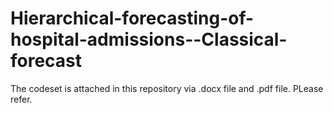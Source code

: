 # Hierarchical-forecasting-of-hospital-admissions--Classical-forecast

The codeset is attached in this repository via .docx file and .pdf file. PLease refer.
